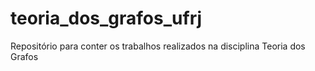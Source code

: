 # teoria_dos_grafos_ufrj
Repositório para conter os trabalhos realizados na disciplina Teoria dos Grafos
